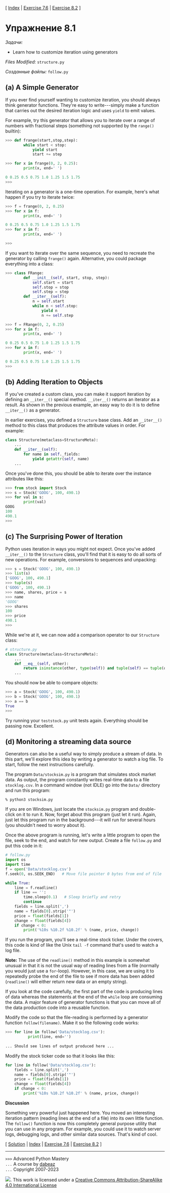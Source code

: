 \[ [Index](index.md) | [Exercise 7.6](ex7_6.md) | [Exercise 8.2](ex8_2.md) \]

# Упражнение 8.1

*Задачи:*

- Learn how to customize iteration using generators

*Files Modified:* `structure.py`

*Созданные файлы:* `follow.py`

## (a) A Simple Generator

If you ever find yourself wanting to customize iteration, you should
always think generator functions.  They're easy to write---simply make
a function that carries out the desired iteration logic and uses `yield`
to emit values.

For example, try this generator that allows you to iterate over a
range of numbers with fractional steps (something not supported by
the `range()` builtin):

```python
>>> def frange(start,stop,step):
        while start < stop:
            yield start
            start += step

>>> for x in frange(0, 2, 0.25):
        print(x, end=' ')

0 0.25 0.5 0.75 1.0 1.25 1.5 1.75
>>>
```

Iterating on a generator is a one-time operation. For example, here's
what happen if you try to iterate twice:

```python
>>> f = frange(0, 2, 0.25)
>>> for x in f:
        print(x, end=' ')

0 0.25 0.5 0.75 1.0 1.25 1.5 1.75
>>> for x in f:
        print(x, end=' ')

>>>
```

If you want to iterate over the same sequence, you need to recreate the generator
by calling `frange()` again.    Alternative, you could package everything into a class:

```python
>>> class FRange:
        def __init__(self, start, stop, step):
            self.start = start
            self.stop = stop
            self.step = step
        def __iter__(self):
            n = self.start
            while n < self.stop:
                yield n
                n += self.step

>>> f = FRange(0, 2, 0.25)
>>> for x in f:
        print(x, end=' ')

0 0.25 0.5 0.75 1.0 1.25 1.5 1.75
>>> for x in f:
        print(x, end=' ')

0 0.25 0.5 0.75 1.0 1.25 1.5 1.75
>>>
```

## (b) Adding Iteration to Objects

If you've created a custom class, you can make it support iteration by
defining an `__iter__()` special method.  `__iter__()` returns an
iterator as a result.  As shown in the previous example, an easy way
to do it is to define `__iter__()` as a generator.

In earlier exercises, you defined a `Structure` base class.
Add an `__iter__()` method to this class that produces the attribute values
in order. For example:

```python
class Structure(metaclass=StructureMeta):
    ...
    def __iter__(self):
        for name in self._fields:
            yield getattr(self, name)
    ...
```

Once you've done this, you should be able to iterate over the instance
attributes like this:

```python
>>> from stock import Stock
>>> s = Stock('GOOG', 100, 490.1)
>>> for val in s:
        print(val)
GOOG
100
490.1
>>>
```

## (c) The Surprising Power of Iteration

Python uses iteration in ways you might not expect.   Once you've added `__iter__()`
to the `Structure` class, you'll find that it is easy to do all sorts of new 
operations. For example, conversions to sequences and unpacking:

```python
>>> s = Stock('GOOG', 100, 490.1)
>>> list(s)
['GOOG', 100, 490.1]
>>> tuple(s)
('GOOG', 100, 490.1)
>>> name, shares, price = s
>>> name
'GOOG'
>>> shares
100
>>> price
490.1
>>> 
```

While we're at it, we can now add a comparison operator to our `Structure`
class:

```python
# structure.py
class Structure(metaclass=StructureMeta):
    ...
    def __eq__(self, other):
        return isinstance(other, type(self)) and tuple(self) == tuple(other)
    ...
```

You should now be able to compare objects:

```python
>>> a = Stock('GOOG', 100, 490.1)
>>> b = Stock('GOOG', 100, 490.1)
>>> a == b
True
>>>
```

Try running your `teststock.py` unit tests again.  Everything should be passing now.
Excellent.

## (d) Monitoring a streaming data source

Generators can also be a useful way to simply produce a stream of
data.  In this part, we'll explore this idea by writing a generator to
watch a log file.  To start, follow the next instructions carefully.

The program `Data/stocksim.py` is a program that
simulates stock market data.  As output, the program constantly writes
real-time data to a file `stocklog.csv`.  In a
command window (not IDLE) go into the `Data/` directory and run this program:

```
% python3 stocksim.py
```

If you are on Windows, just locate the `stocksim.py` program and
double-click on it to run it.  Now, forget about this program (just
let it run).  Again, just let this program run in the background---it
will run for several hours (you shouldn't need to worry about it).

Once the above program is running, let's write a little program to
open the file, seek to the end, and watch for new output.  Create a
file `follow.py` and put this code in it:

```python
# follow.py
import os
import time
f = open('Data/stocklog.csv')
f.seek(0, os.SEEK_END)   # Move file pointer 0 bytes from end of file

while True:
    line = f.readline()
    if line == '':
        time.sleep(0.1)   # Sleep briefly and retry
        continue
    fields = line.split(',')
    name = fields[0].strip('"')
    price = float(fields[1])
    change = float(fields[4])
    if change < 0:
        print('%10s %10.2f %10.2f' % (name, price, change))
```

If you run the program, you'll see a real-time stock ticker.  Under the covers,
this code is kind of like the Unix `tail -f` command that's used to watch a log file.

**Note:** The use of the `readline()` method in this example is
somewhat unusual in that it is not the usual way of reading lines from
a file (normally you would just use a `for`-loop).  However, in
this case, we are using it to repeatedly probe the end of the file to
see if more data has been added (`readline()` will either
return new data or an empty string).

If you look at the code carefully, the first part of the code is
producing lines of data whereas the statements at the end of the
`while` loop are consuming the data.  A major feature of generator
functions is that you can move all of the data production code into a
reusable function.

Modify the code so that the file-reading is performed by 
a generator function `follow(filename)`.   Make it so the following code
works:

```python
>>> for line in follow('Data/stocklog.csv'):
          print(line, end='')
   
... Should see lines of output produced here ...
```

Modify the stock ticker code so that it looks like this:

```python
for line in follow('Data/stocklog.csv'):
    fields = line.split(',')
    name = fields[0].strip('"')
    price = float(fields[1])
    change = float(fields[4])
    if change < 0:
        print('%10s %10.2f %10.2f' % (name, price, change))
```

**Discussion**

Something very powerful just happened here.  You moved an interesting iteration pattern
(reading lines at the end of a file) into its own little function.   The `follow()` function
is now this completely general purpose utility that you can use in any program.  For
example, you could use it to watch server logs, debugging logs, and other similar data sources.
That's kind of cool.

\[ [Solution](soln8_1.md) | [Index](index.md) | [Exercise 7.6](ex7_6.md) | [Exercise 8.2](ex8_2.md) \]

----
`>>>` Advanced Python Mastery  
`...` A course by [dabeaz](https://www.dabeaz.com)  
`...` Copyright 2007-2023  

![](https://i.creativecommons.org/l/by-sa/4.0/88x31.png). This work is licensed under a [Creative Commons Attribution-ShareAlike 4.0 International License](http://creativecommons.org/licenses/by-sa/4.0/)
